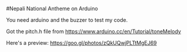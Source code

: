 #Nepali National Antheme on Arduino

You need arduino and the buzzer to test my code. 

Got the pitch.h file from https://www.arduino.cc/en/Tutorial/toneMelody


Here's a preview: https://goo.gl/photos/zQkUQwjPLTtMgEJ69
